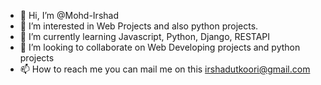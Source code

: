- 👋 Hi, I’m @Mohd-Irshad
- 👀 I’m interested in Web Projects and also python projects.
- 🌱 I’m currently learning Javascript, Python, Django, RESTAPI
- 💞️ I’m looking to collaborate on Web Developing projects and python projects
- 📫 How to reach me you can mail me on this irshadutkoori@gmail.com

<!---
Mohd-Irshad-Addu/Mohd-Irshad-Addu is a ✨ special ✨ repository because its `README.md` (this file) appears on your GitHub profile.
You can click the Preview link to take a look at your changes.
--->
